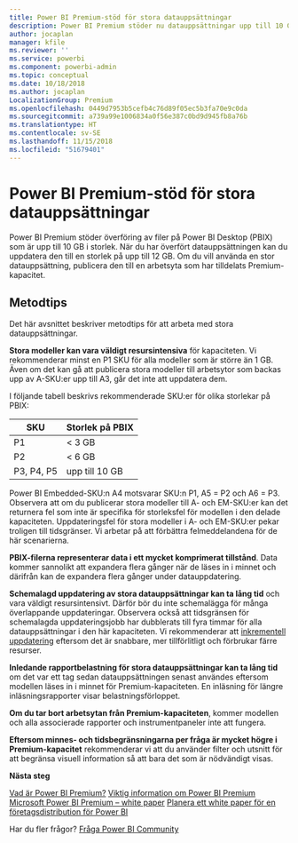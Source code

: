 ```yaml
---
title: Power BI Premium-stöd för stora datauppsättningar
description: Power BI Premium stöder nu datauppsättningar upp till 10 GB.
author: jocaplan
manager: kfile
ms.reviewer: ''
ms.service: powerbi
ms.component: powerbi-admin
ms.topic: conceptual
ms.date: 10/18/2018
ms.author: jocaplan
LocalizationGroup: Premium
ms.openlocfilehash: 0449d7953b5cefb4c76d89f05ec5b3fa70e9c0da
ms.sourcegitcommit: a739a99e1006834a0f56e387c0bd9d945fb8a76b
ms.translationtype: HT
ms.contentlocale: sv-SE
ms.lasthandoff: 11/15/2018
ms.locfileid: "51679401"
---
```

# <a name="power-bi-premium-support-for-large-datasets"></a>Power BI Premium-stöd för stora datauppsättningar

Power BI Premium stöder överföring av filer på Power BI Desktop (PBIX) som är upp till 10 GB i storlek. När du har överfört datauppsättningen kan du uppdatera den till en storlek på upp till 12 GB. Om du vill använda en stor datauppsättning, publicera den till en arbetsyta som har tilldelats Premium-kapacitet.
 
## <a name="best-practices"></a>Metodtips

Det här avsnittet beskriver metodtips för att arbeta med stora datauppsättningar.

**Stora modeller kan vara väldigt resursintensiva** för kapaciteten. Vi rekommenderar minst en P1 SKU för alla modeller som är större än 1 GB. Även om det kan gå att publicera stora modeller till arbetsytor som backas upp av A-SKU:er upp till A3, går det inte att uppdatera dem.

I följande tabell beskrivs rekommenderade SKU:er för olika storlekar på PBIX:

   |SKU  |Storlek på PBIX   |
   |---------|---------|
   |P1    | < 3 GB        |
   |P2    | < 6 GB        |
   |P3, P4, P5    | upp till 10 GB   |

Power BI Embedded-SKU:n A4 motsvarar SKU:n P1, A5 = P2 och A6 = P3. Observera att om du publicerar stora modeller till A- och EM-SKU:er kan det returnera fel som inte är specifika för storleksfel för modellen i den delade kapaciteten. Uppdateringsfel för stora modeller i A- och EM-SKU:er pekar troligen till tidsgränser. Vi arbetar på att förbättra felmeddelandena för de här scenarierna.

**PBIX-filerna representerar data i ett mycket komprimerat tillstånd**. Data kommer sannolikt att expandera flera gånger när de läses in i minnet och därifrån kan de expandera flera gånger under datauppdatering.

**Schemalagd uppdatering av stora datauppsättningar kan ta lång tid** och vara väldigt resursintensivt. Därför bör du inte schemalägga för många överlappande uppdateringar. Observera också att tidsgränsen för schemalagda uppdateringsjobb har dubblerats till fyra timmar för alla datauppsättningar i den här kapaciteten. Vi rekommenderar att [inkrementell uppdatering](service-premium-incremental-refresh.md) eftersom det är snabbare, mer tillförlitligt och förbrukar färre resurser.

**Inledande rapportbelastning för stora datauppsättningar kan ta lång tid** om det var ett tag sedan datauppsättningen senast användes eftersom modellen läses in i minnet för Premium-kapaciteten. En inläsning för längre inläsningsrapporter visar belastningsförloppet.

**Om du tar bort arbetsytan från Premium-kapaciteten**, kommer modellen och alla associerade rapporter och instrumentpaneler inte att fungera.

**Eftersom minnes- och tidsbegränsningarna per fråga är mycket högre i Premium-kapacitet** rekommenderar vi att du använder filter och utsnitt för att begränsa visuell information så att bara det som är nödvändigt visas.

**Nästa steg**

[Vad är Power BI Premium?](service-premium.md)
[Viktig information om Power BI Premium](service-premium-release-notes.md)
[Microsoft Power BI Premium – white paper](https://aka.ms/pbipremiumwhitepaper)
[Planera ett white paper för en företagsdistribution för Power BI](https://aka.ms/pbienterprisedeploy)

Har du fler frågor? [Fråga Power BI Community](https://community.powerbi.com/)
